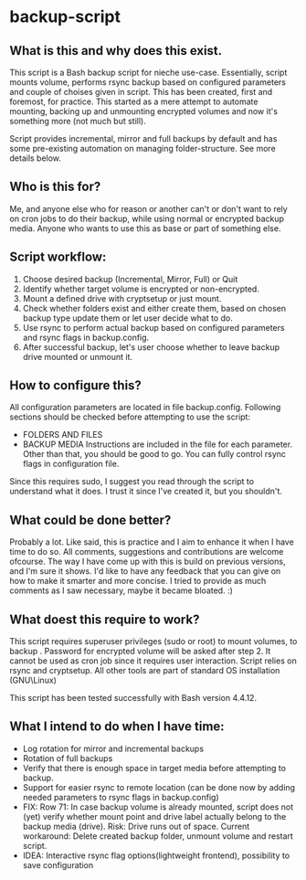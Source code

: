 # backup-script

## What is this and why does this exist.

This script is a Bash backup script for nieche use-case. Essentially, script mounts volume, performs rsync backup based on configured parameters and couple of choises given in script. This has been created, first and foremost, for practice. This started as a mere attempt to automate mounting, backing up and unmounting encrypted volumes and now it's something more (not much but still). 

Script provides incremental, mirror and full backups by default and has some pre-existing automation on managing folder-structure. See more details below.

## Who is this for?

Me, and anyone else who for reason or another can't or don't want to rely on cron jobs to do their backup, while using normal or encrypted backup media. Anyone who wants to use this as base or part of something else. 

## Script workflow: 

1. Choose desired backup (Incremental, Mirror, Full) or Quit
2. Identify whether target volume is encrypted or non-encrypted.
2. Mount a defined drive with cryptsetup or just mount.
3. Check whether folders exist and either create them, based on chosen backup type  update them or let user decide what to do.
4. Use rsync to perform actual backup based on configured parameters and rsync flags in backup.config.
5. After successful backup, let's user choose whether to leave backup drive mounted or unmount it. 

## How to configure this?

All configuration parameters are located in file backup.config. Following sections should be checked before attempting to use the script: 
- FOLDERS AND FILES
- BACKUP MEDIA 
Instructions are included in the file for each parameter. Other than that, you should be good to go. You can fully control rsync flags in configuration file. 

Since this requires sudo, I suggest you read through the script to understand what it does. I trust it since I've created it, but you shouldn't. 

## What could be done better?

Probably a lot. Like said, this is practice and I aim to enhance it when I have time to do so. All comments, suggestions and contributions are welcome ofcourse. The way I have come up with this is build on previous versions, and I'm sure it shows. I'd like to have any feedback that you can give on how to make it smarter and more concise. I tried to provide as much comments as I saw necessary, maybe it became bloated. :)


## What doest this require to work?
This script requires superuser privileges (sudo or root) to mount volumes, to backup . Password for encrypted volume will be asked after step 2. It cannot be used as cron job since it requires user interaction. 
Script relies on rsync and cryptsetup. All other tools are part of standard OS installation (GNU\Linux) 

This script has been tested successfully with Bash version 4.4.12.


## What I intend to do when I have time:

- Log rotation for mirror and incremental backups 
- Rotation of full backups 
- Verify that there is enough space in target media before attempting to backup. 
- Support for easier rsync to remote location (can be done now by adding needed parameters to rsync flags in backup.config) 
- FIX: Row 71: In case backup volume is already mounted, script does not (yet) verify whether mount point and drive label actually belong to the backup media (drive). Risk: Drive runs out of space. Current workaround: Delete created backup folder, unmount volume and restart script. 
- IDEA: Interactive rsync flag options(lightweight frontend), possibility to save configuration
